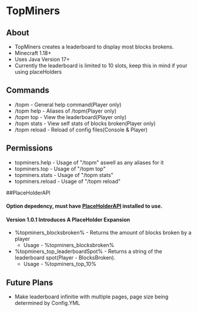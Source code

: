 # TopMiners
## About
- TopMiners creates a leaderboard to display most blocks brokens.
- Minecraft 1.18+
- Uses Java Version 17+
- Currently the leaderboard is limited to 10 slots, keep this in mind if your using placeHolders

## Commands
- /topm - General help command(Player only)
- /topm help - Aliases of /topm(Player only)
- /topm top - View the leaderboard(Player only)
- /topm stats - View self stats of blocks broken(Player only)
- /topm reload - Reload of config files(Console & Player)

## Permissions
- topminers.help - Usage of "/topm" aswell as any aliases for it
- topminers.top - Usage of "/topm top"
- topminers.stats - Usage of "/topm stats"
- topminers.reload - Usage of "/topm reload"

##PlaceHolderAPI
#### Option depedency, must have [PlaceHolderAPI](https://www.spigotmc.org/resources/placeholderapi.6245/) installed to use.
#### Version 1.0.1 Introduces A PlaceHolder Expansion
- %topminers_blocksbroken% - Returns the amount of blocks broken by a player
  - Usage - %topminers_blocksbroken%
- %topminers_top_leaderboardSpot% - Returns a string of the leaderboard spot(Player - BlocksBroken).  
  - Usage - %topminers_top_10%

## Future Plans
- Make leaderboard infinitie with multiple pages, page size being determined by Config.YML
